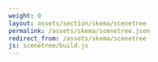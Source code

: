 ```yaml
---
weight: 0
layout: assets/section/skema/scenetree
permalink: /assets/skema/scenetree.json
redirect_from: /assets/skema/scenetree
js: scenetree/build.js
---
```


